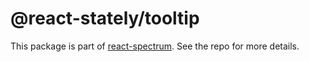 # @react-stately/tooltip

This package is part of [react-spectrum](https://gitlab.com/watheia/spectrum). See the repo for more details.
